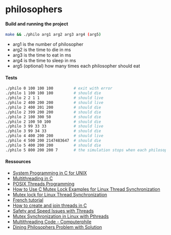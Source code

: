 # philosophers

#### Build and running the project
```sh
make && ./philo arg1 arg2 arg3 arg4 (arg5)
```

- arg1 is the number of philosopher
- arg2 is the time to die in ms
- arg3 is the time to eat in ms
- arg4 is the time to sleep in ms
- arg5 (optional) how many times each philosopher should eat

#### Tests
```sh
./philo 0 100 100 100         # exit with error
./philo 1 100 100 100         # should die
./philo 2 2 1 1               # should live
./philo 2 400 200 200         # should live
./philo 2 400 201 200         # should die
./philo 2 399 200 200         # should die
./philo 2 100 300 50          # should die
./philo 2 100 50 100          # should die
./philo 3 99 33 33            # should live
./philo 3 99 34 33            # should die
./philo 4 400 200 200         # should live
./philo 4 500 200 2147483647  # should die
./philo 5 400 200 200         # should die
./philo 5 800 200 200 7       # the simulation stops when each philosopher has eaten 7 times
```

#### Ressources
- [System Programming in C for UNIX](https://pub.phyks.me/sdz/sdz/la-programmation-systeme-en-c-sous-unix.html#Lesthreads)
- [Multithreading in C](https://www.geeksforgeeks.org/multithreading-c-2/)
- [POSIX Threads Programming](https://hpc-tutorials.llnl.gov/posix/)
- [How to Use C Mutex Lock Examples for Linux Thread Synchronization](https://www.thegeekstuff.com/2012/05/c-mutex-examples/)
- [Mutex lock for Linux Thread Synchronization](https://www.geeksforgeeks.org/mutex-lock-for-linux-thread-synchronization/)
- [French tutorial](https://franckh.developpez.com/tutoriels/posix/pthreads/)
- [How to create and join threads in C](https://youtu.be/uA8X5zNOGw8)
- [Safety and Speed Issues with Threads](https://youtu.be/9axu8CUvOKY)
- [Mutex Synchronization in Linux with Pthreads](https://youtu.be/GXXE42bkqQk)
- [Multithreading Code - Computerphile](https://youtu.be/7ENFeb-J75k)
- [Dining Philosophers Problem with Solution](https://youtu.be/NbwbQQB7xNQ)
